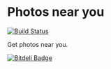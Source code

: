 Photos near you
===============

[![Build Status](https://travis-ci.org/Hyzhak/nearyou.png?branch=master)](https://travis-ci.org/Hyzhak/nearyou)

Get photos near you.

[![Bitdeli Badge](https://d2weczhvl823v0.cloudfront.net/Hyzhak/nearyou/trend.png)](https://bitdeli.com/free "Bitdeli Badge")


